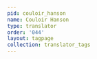 ```yaml
---
pid: couloir_hanson
name: Couloir Hanson
type: translator
order: '044'
layout: tagpage
collection: translator_tags
---
```

